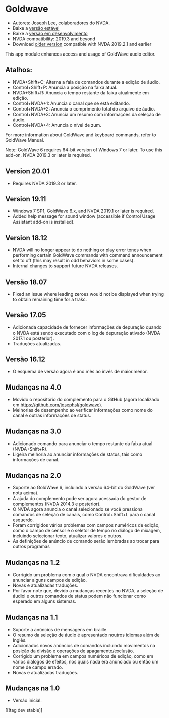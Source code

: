# Goldwave #

* Autores: Joseph Lee, colaboradores do NVDA.
* Baixe a [versão estável][1]
* Baixe a [versão em desenvolvimento][2]
* NVDA compatibility: 2019.3 and beyond
* Download [older version][3] compatible with NVDA 2019.2.1 and earlier

This app module enhances access and usage of GoldWave audio editor.

## Atalhos: ##

* NVDA+Shift+C: Alterna a fala de comandos durante a edição de áudio.
* Control+Shift+P: Anuncia a posição na faixa atual.
* NVDA+Shift+R: Anuncia o tempo restante da faixa atualmente em edição.
* Control+NVDA+1: Anuncia o canal que se está editando.
* Control+NVDA+2: Anuncia o comprimento total do arquivo de áudio.
* Control+NVDA+3: Anuncia um resumo com informações da seleção de áudio.
* Control+NVDA+4: Anuncia o nível de zum.

For more information about GoldWave and keyboard commands, refer to GoldWave
Manual.

Note: GoldWave 6 requires 64-bit version of Windows 7 or later. To use this
add-on, NVDA 2019.3 or later is required.

## Version 20.01

* Requires NVDA 2019.3 or later.

## Version 19.11

* Windows 7 SP1, GoldWave 6.x, and NVDA 2019.1 or later is required.
* Added help message for sound window (accessible if Control Usage Assistant
  add-on is installed).

## Version 18.12

* NVDA will no longer appear to do nothing or play error tones when
  performing certain GoldWave commands with command announcement set to off
  (this may result in odd behaviors in some cases).
* Internal changes to support future NVDA releases.

## Versão 18.07

* Fixed an issue where leading zeroes would not be displayed when trying to
  obtain remaining time for a trakc.

## Versão 17.05

* Adicionada capacidade de fornecer informações de depuração quando o NVDA
  está sendo executado com o log de depuração ativado (NVDA 2017.1 ou
  posterior).
* Traduções atualizadas.

## Versão 16.12

* O esquema de versão agora é ano.mês ao invés de maior.menor.

## Mudanças na 4.0

* Movido o repositório do complemento para o GitHub (agora localizado em
  https://github.com/josephsl/goldwave).
* Melhorias de desempenho ao verificar informações como nome do canal e
  outras informações de status.

## Mudanças na 3.0

* Adicionado comando para anunciar o tempo restante da faixa atual
  (NVDA+Shift+R).
* Ligeira melhoria ao anunciar informações de status, tais como informações
  de canal.

## Mudanças na 2.0

* Suporte ao GoldWave 6, incluindo a versão 64-bit do GoldWave (ver nota
  acima).
* A ajuda do complemento pode ser agora acessada do gestor de complementos
  (NVDA 2014.3 e posterior).
* O NVDA agora anuncia o canal selecionado se você pressiona comandos de
  seleção de canais, como Control+Shift+L para o canal esquerdo.
* Foram corrigidos vários problemas com campos numéricos de edição, como o
  campo de censor e o seletor de tempo no diálogo de mixagem, incluindo
  selecionar texto, atualizar valores e outros.
* As definições de anúncio de comando serão lembradas ao trocar para outros
  programas

## Mudanças na 1.2

* Corrigido um problema com o qual o NVDA encontrava dificuldades ao
  anunciar alguns campos de edição.
* Novas e atualizadas traduções.
* Por favor note que, devido a mudanças recentes no NVDA, a seleção de
  áudioi e outros comandos de status podem não funcionar como esperado em
  alguns sistemas.

## Mudanças na 1.1

* Suporte a anúncios de mensagens em braille.
* O resumo da seleção de áudio é apresentado noutros idiomas além de Inglês.
* Adicionados novos anúncios de comandos incluindo movimentos na posição da
  divisão e operações de apagamento/exclusão.
* Corrigido um problema em campos numéricos de edição, como em vários
  diálogos de efeitos, nos quais nada era anunciado ou então um nome de
  campo errado.
* Novas e atualizadas traduções.

## Mudanças na 1.0

* Versão inicial.

[[!tag dev stable]]

[1]: https://addons.nvda-project.org/files/get.php?file=gwv

[2]: https://addons.nvda-project.org/files/get.php?file=gwv-dev

[3]: https://addons.nvda-project.org/files/get.php?file=gwv-2019
